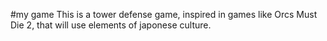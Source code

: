 #my game
This is a tower defense game, inspired in games like Orcs Must Die 2, that will use elements of japonese culture.  
